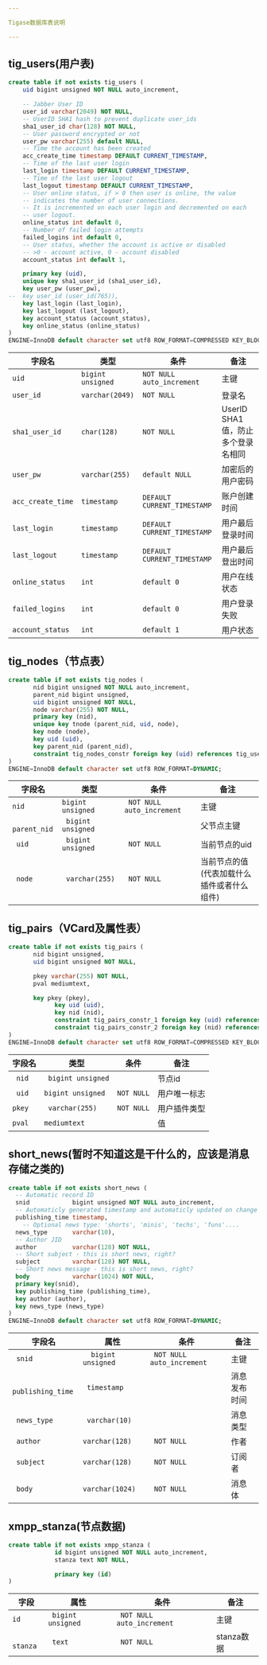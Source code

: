 ```yaml
---

Tigase数据库表说明

---
```




## tig_users(用户表)

```sql
create table if not exists tig_users (
	uid bigint unsigned NOT NULL auto_increment,

	-- Jabber User ID
	user_id varchar(2049) NOT NULL,
	-- UserID SHA1 hash to prevent duplicate user_ids
	sha1_user_id char(128) NOT NULL,
	-- User password encrypted or not
	user_pw varchar(255) default NULL,
	-- Time the account has been created
	acc_create_time timestamp DEFAULT CURRENT_TIMESTAMP,
	-- Time of the last user login
	last_login timestamp DEFAULT CURRENT_TIMESTAMP,
	-- Time of the last user logout
	last_logout timestamp DEFAULT CURRENT_TIMESTAMP,
	-- User online status, if > 0 then user is online, the value
	-- indicates the number of user connections.
	-- It is incremented on each user login and decremented on each
	-- user logout.
	online_status int default 0,
	-- Number of failed login attempts
	failed_logins int default 0,
	-- User status, whether the account is active or disabled
	-- >0 - account active, 0 - account disabled
	account_status int default 1,

	primary key (uid),
	unique key sha1_user_id (sha1_user_id),
	key user_pw (user_pw),
--	key user_id (user_id(765)),
	key last_login (last_login),
	key last_logout (last_logout),
	key account_status (account_status),
	key online_status (online_status)
)
ENGINE=InnoDB default character set utf8 ROW_FORMAT=COMPRESSED KEY_BLOCK_SIZE=8;
```



| 字段名               | 类型                | 条件                          | 备注                     |
| ----------------- | ----------------- | --------------------------- | ---------------------- |
| `uid`             | `bigint unsigned` | `NOT NULL auto_increment`   | 主键                     |
| `user_id`         | `varchar(2049)`   | `NOT NULL`                  | 登录名                    |
| `sha1_user_id`    | `char(128)`       | `NOT NULL`                  | UserID SHA1值，防止多个登录名相同 |
| `user_pw`         | `varchar(255)`    | `default NULL`              | 加密后的用户密码               |
| `acc_create_time` | `timestamp`       | `DEFAULT CURRENT_TIMESTAMP` | 账户创建时间                 |
| `last_login`      | `timestamp`       | `DEFAULT CURRENT_TIMESTAMP` | 用户最后登录时间               |
| `last_logout`     | `timestamp`       | `DEFAULT CURRENT_TIMESTAMP` | 用户最后登出时间               |
| `online_status`   | `int`             | `default 0`                 | 用户在线状态                 |
| `failed_logins`   | `int `            | `default 0`                 | 用户登录失败                 |
| `account_status`  | `int`             | `default 1`                 | 用户状态                   |

## tig_nodes（节点表）

```sql
create table if not exists tig_nodes (
       nid bigint unsigned NOT NULL auto_increment,
       parent_nid bigint unsigned,
       uid bigint unsigned NOT NULL,
       node varchar(255) NOT NULL,
       primary key (nid),
       unique key tnode (parent_nid, uid, node),
       key node (node),
	   key uid (uid),
	   key parent_nid (parent_nid),
	   constraint tig_nodes_constr foreign key (uid) references tig_users (uid)
)
ENGINE=InnoDB default character set utf8 ROW_FORMAT=DYNAMIC;
```

| 字段名           | 类型                  | 条件                         | 备注                     |
| ------------- | ------------------- | -------------------------- | ---------------------- |
| `nid`         | `bigint unsigned`   | ` NOT NULL auto_increment` | 主键                     |
| ` parent_nid` | ` bigint  unsigned` |                            | 父节点主键                  |
| ` uid`        | ` bigint unsigned`  | ` NOT NULL`                | 当前节点的uid               |
| ` node`       | ` varchar(255)`     | ` NOT NULL`                | 当前节点的值(代表加载什么插件或者什么组件) |

## tig_pairs（VCard及属性表）

```sql
create table if not exists tig_pairs (
       nid bigint unsigned,
       uid bigint unsigned NOT NULL,

       pkey varchar(255) NOT NULL,
       pval mediumtext,

       key pkey (pkey),
			 key uid (uid),
			 key nid (nid),
			 constraint tig_pairs_constr_1 foreign key (uid) references tig_users (uid),
			 constraint tig_pairs_constr_2 foreign key (nid) references tig_nodes (nid)
)
ENGINE=InnoDB default character set utf8 ROW_FORMAT=COMPRESSED KEY_BLOCK_SIZE=8;
```



| 字段名    | 类型                 | 条件         | 备注     |
| ------ | ------------------ | ---------- | ------ |
| ` nid` | ` bigint unsigned` |            | 节点id   |
| ` uid` | `bigint unsigned`  | `NOT NULL` | 用户唯一标志 |
| `pkey` | ` varchar(255)`    | `NOT NULL` | 用户插件类型 |
| `pval` | `mediumtext`       |            | 值      |

## short_news(暂时不知道这是干什么的，应该是消息存储之类的)

```sql
create table if not exists short_news (
  -- Automatic record ID
  snid            bigint unsigned NOT NULL auto_increment,
  -- Automaticly generated timestamp and automaticly updated on change
  publishing_time timestamp,
	-- Optional news type: 'shorts', 'minis', 'techs', 'funs'....
  news_type       varchar(10),
  -- Author JID
  author          varchar(128) NOT NULL,
  -- Short subject - this is short news, right?
  subject         varchar(128) NOT NULL,
  -- Short news message - this is short news, right?
  body            varchar(1024) NOT NULL,
  primary key(snid),
  key publishing_time (publishing_time),
  key author (author),
  key news_type (news_type)
)
ENGINE=InnoDB default character set utf8 ROW_FORMAT=DYNAMIC;
```

| 字段名                | 属性                  | 条件                         | 备注     |
| ------------------ | ------------------- | -------------------------- | ------ |
| ` snid`            | `  bigint unsigned` | ` NOT NULL auto_increment` | 主键     |
| ` publishing_time` | ` timestamp`        |                            | 消息发布时间 |
| ` news_type`       | ` varchar(10)`      |                            | 消息类型   |
| ` author`          | ` varchar(128) `    | ` NOT NULL`                | 作者     |
| ` subject`         | `varchar(128)`      | ` NOT NULL`                | 订阅者    |
| ` body`            | `varchar(1024)`     | ` NOT NULL`                | 消息体    |

## xmpp_stanza(节点数据)

```sql
create table if not exists xmpp_stanza (
			 id bigint unsigned NOT NULL auto_increment,
			 stanza text NOT NULL,

			 primary key (id)
)
```

| 字段        | 属性                 | 条件                         | 备注       |
| --------- | ------------------ | -------------------------- | -------- |
| `id`      | ` bigint unsigned` | ` NOT NULL auto_increment` | 主键       |
| ` stanza` | ` text`            | ` NOT NULL`                | stanza数据 |